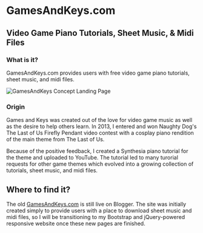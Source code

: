 # GamesAndKeys.com
## Video Game Piano Tutorials, Sheet Music, & Midi Files

### What is it?

GamesAndKeys.com provides users with free video game piano tutorials, sheet music, and midi files. 

<img src="https://lh3.googleusercontent.com/Fp_uddCeeA0brThUPlnp4cebGWeVeZkMCbnzXPOKoaRY2OBcU01lcM4lTBXhX6k16EeA_xb6T_EFoedw1-mpoFFY28bYWg_L_9YFunhbBzLTBqgrNcregsbn3v3aiKGgHqX2JZc7WQG-p0V9AxrsLkHNhORoIj6pa58QIm0xDlhPn-J9muUy9p55X0XJnNkLo8L5560u_u5pSFKe_VUBJbvYDXjkky2b71KMrik7An5l80HJXyHnztnmW2GiZfTDGiKM3Ik7Tgz_Nya0JvF1M1R-RihStUFleJo7Ht4azd2AB-wl_jMICzcODcDV4CZaq-BBG_ruM5KDq94G7pOQpHQ7i40NmWuD-Z603Mf78wiIq2LlzcXRk8yGvFezbqzBDZPxAFp8TK3dOmGXn_yZI7la65WgTZR3b3qVPmtvH5w2rPaImmhhfvY9oXKTVeTSCD4nILYonU4HGqffNbBxKwZ8kYmQnk0OFIlfukry0Nl4y6IOEIiYdT6Vsy-ViSCBP3sAp8kD_gcA6EBDEjEMyT5_RQt2NP52VTweutGSThKX-WW4SgWCz-wT8Su--gbjaoOWMMFiL6iTBrY2dYwvINnwAHaho3NfanWGiQ5yvs83WsPYsDwIDQ=w1278-h627-no" alt="GamesAndKeys Concept Landing Page">

### Origin
Games and Keys was created out of the love for video game music as well as the desire to help others learn. In 2013, I entered and won Naughty Dog's The Last of Us Firefly Pendant video contest with a cosplay piano rendition of the main theme from The Last of Us. 

Because of the positive feedback, I created a Synthesia piano tutorial for the theme and uploaded to YouTube. The tutorial led to many turorial requests for other game themes which evolved into a growing collection of tutorials, sheet music, and midi files. 

## Where to find it?
The old [GamesAndKeys.com](http://www.gamesandkeys.com/) is still live on Blogger. The site was initially created simply to provide users with a place to download sheet music and midi files, so I will be transitioning to my Bootstrap and jQuery-powered responsive website once these new pages are finished.

